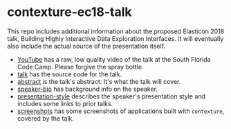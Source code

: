 # contexture-ec18-talk

This repo includes additional information about the proposed Elasticon 2018 talk, Building Highly Interactive Data Exploration Interfaces. It will eventually also include the actual source of the presentation itself.

- [YouTube](https://youtu.be/H1i0SdKLHWc) has a raw, low quality video of the talk at the South Florida Code Camp. Please forgive the spray bottle.
- [talk](/talk) has the source code for the talk.
- [abstract](/abstract.md) is the talk's abstract. It's what the talk will cover.
- [speaker-bio](/speaker-bio.md) has background info on the speaker.
- [presentation-style](/presentation-style.md) describes the speaker's presentation style and includes some links to prior talks.
- [screenshots](/screenshots/README.md) has some screenshots of applications built with `contexture`, covered by the talk.
